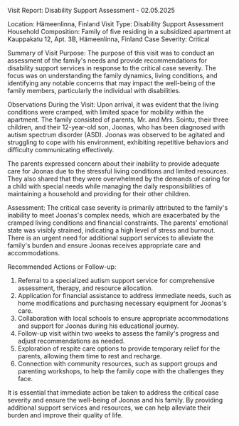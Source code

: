  Visit Report: Disability Support Assessment - 02.05.2025

Location: Hämeenlinna, Finland
Visit Type: Disability Support Assessment
Household Composition: Family of five residing in a subsidized apartment at Kauppakatu 12, Apt. 3B, Hämeenlinna, Finland
Case Severity: Critical

Summary of Visit Purpose:
The purpose of this visit was to conduct an assessment of the family's needs and provide recommendations for disability support services in response to the critical case severity. The focus was on understanding the family dynamics, living conditions, and identifying any notable concerns that may impact the well-being of the family members, particularly the individual with disabilities.

Observations During the Visit:
Upon arrival, it was evident that the living conditions were cramped, with limited space for mobility within the apartment. The family consisted of parents, Mr. and Mrs. Sointu, their three children, and their 12-year-old son, Joonas, who has been diagnosed with autism spectrum disorder (ASD). Joonas was observed to be agitated and struggling to cope with his environment, exhibiting repetitive behaviors and difficulty communicating effectively.

The parents expressed concern about their inability to provide adequate care for Joonas due to the stressful living conditions and limited resources. They also shared that they were overwhelmed by the demands of caring for a child with special needs while managing the daily responsibilities of maintaining a household and providing for their other children.

Assessment:
The critical case severity is primarily attributed to the family's inability to meet Joonas's complex needs, which are exacerbated by the cramped living conditions and financial constraints. The parents' emotional state was visibly strained, indicating a high level of stress and burnout. There is an urgent need for additional support services to alleviate the family's burden and ensure Joonas receives appropriate care and accommodations.

Recommended Actions or Follow-up:
1. Referral to a specialized autism support service for comprehensive assessment, therapy, and resource allocation.
2. Application for financial assistance to address immediate needs, such as home modifications and purchasing necessary equipment for Joonas's care.
3. Collaboration with local schools to ensure appropriate accommodations and support for Joonas during his educational journey.
4. Follow-up visit within two weeks to assess the family's progress and adjust recommendations as needed.
5. Exploration of respite care options to provide temporary relief for the parents, allowing them time to rest and recharge.
6. Connection with community resources, such as support groups and parenting workshops, to help the family cope with the challenges they face.

It is essential that immediate action be taken to address the critical case severity and ensure the well-being of Joonas and his family. By providing additional support services and resources, we can help alleviate their burden and improve their quality of life.